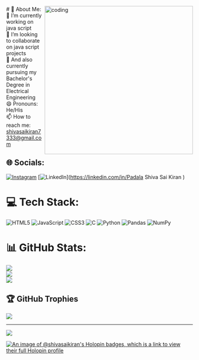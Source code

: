 <img align="right" alt="coding" width="400" src="https://user-images.githubusercontent.com/74038190/235224431-e8c8c12e-6826-47f1-89fb-2ddad83b3abf.gif">  # 💫 About Me:
🔭 I’m currently working on java script<br>👯 I’m looking to collaborate on java script projects<br>🌱 And also currently pursuing my Bachelor's Degree in Electrical Engineering<br>😄 Pronouns: He/His<br>📫 How to reach me: shivasaikiran7333@gmail.com


## 🌐 Socials:
[![Instagram](https://img.shields.io/badge/Instagram-%23E4405F.svg?logo=Instagram&logoColor=white)](https://instagram.com/kiransmiley_) [![LinkedIn](https://img.shields.io/badge/LinkedIn-%230077B5.svg?logo=linkedin&logoColor=white)](https://linkedin.com/in/Padala Shiva Sai Kiran ) 

# 💻 Tech Stack:
![HTML5](https://img.shields.io/badge/html5-%23E34F26.svg?style=for-the-badge&logo=html5&logoColor=white) ![JavaScript](https://img.shields.io/badge/javascript-%23323330.svg?style=for-the-badge&logo=javascript&logoColor=%23F7DF1E) ![CSS3](https://img.shields.io/badge/css3-%231572B6.svg?style=for-the-badge&logo=css3&logoColor=white) ![C](https://img.shields.io/badge/c-%2300599C.svg?style=for-the-badge&logo=c&logoColor=white) ![Python](https://img.shields.io/badge/python-3670A0?style=for-the-badge&logo=python&logoColor=ffdd54) ![Pandas](https://img.shields.io/badge/pandas-%23150458.svg?style=for-the-badge&logo=pandas&logoColor=white) ![NumPy](https://img.shields.io/badge/numpy-%23013243.svg?style=for-the-badge&logo=numpy&logoColor=white)
# 📊 GitHub Stats:
![](https://github-readme-stats.vercel.app/api?username=shivasaikiran&theme=merko&hide_border=false&include_all_commits=false&count_private=false)<br/>
![](https://github-readme-streak-stats.herokuapp.com/?user=shivasaikiran&theme=merko&hide_border=false)<br/>
![](https://github-readme-stats.vercel.app/api/top-langs/?username=shivasaikiran&theme=merko&hide_border=false&include_all_commits=false&count_private=false&layout=compact)

## 🏆 GitHub Trophies
![](https://github-profile-trophy.vercel.app/?username=shivasaikiran&theme=monokai&no-frame=false&no-bg=true&margin-w=4)

---
[![](https://visitcount.itsvg.in/api?id=shivasaikiran&icon=0&color=0)](https://visitcount.itsvg.in)

<!-- Proudly created with GPRM ( https://gprm.itsvg.in ) -->

[![An image of @shivasaikiran's Holopin badges, which is a link to view their full Holopin profile](https://holopin.me/shivasaikiran)](https://holopin.io/@shivasaikiran)
